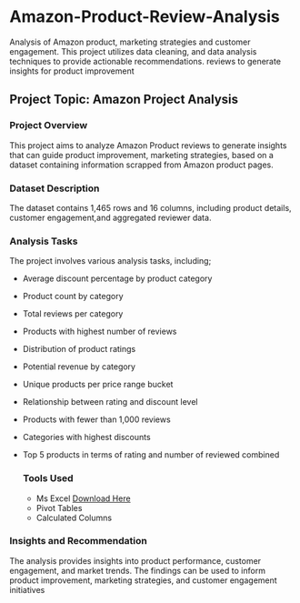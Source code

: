# Amazon-Product-Review-Analysis
Analysis of Amazon product, marketing strategies and customer engagement. This project utilizes data cleaning, and data analysis techniques to provide actionable recommendations. reviews to generate insights for product improvement

## Project Topic: Amazon Project Analysis

### Project Overview

This project aims to analyze Amazon Product reviews to generate insights that can guide product improvement, marketing strategies, based on a dataset containing information scrapped from Amazon product pages.

### Dataset Description

The dataset contains 1,465 rows and 16 columns, including product details, customer engagement,and aggregated reviewer data.

### Analysis Tasks

The project involves various analysis tasks, including;
* Average discount percentage by product category
* Product count by category
* Total reviews per category
* Products with highest number of reviews
* Distribution of product ratings
* Potential revenue by category
* Unique products per price range bucket
* Relationship between rating and discount level
* Products with fewer than 1,000 reviews
* Categories with highest discounts
* Top 5 products in terms of rating and number of reviewed combined

  ### Tools Used

  - Ms Excel [Download Here](https://www.microsoft.com)
  - Pivot Tables
  - Calculated Columns


 
### Insights and Recommendation 

The analysis provides insights into product performance, customer engagement, and market trends. The findings can be used to inform product improvement, marketing strategies, and customer engagement initiatives


